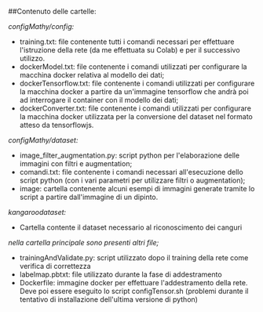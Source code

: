 ##Contenuto delle cartelle:

_configMathy/config:_
* training.txt: file contenente tutti i comandi necessari per effettuare l'istruzione della rete (da me effettuata su Colab) e per il successivo utilizzo.
* dockerModel.txt: file contenente i comandi utilizzati per configurare la macchina docker relativa al modello dei dati;
* dockerTensorflow.txt: file contenente i comandi utilizzati per configurare la macchina docker a partire da un'immagine tensorflow che andrà poi ad interrogare il container con il modello dei dati;
* dockerConverter.txt: file contenente i comandi utilizzati per configurare la macchina docker utilizzata per la conversione del dataset nel formato atteso da tensorflowjs.

_configMathy/dataset:_
* image_filter_augmentation.py: script python per l'elaborazione delle immagini con filtri e augmentation;
* comandi.txt: file contenente i comandi necessari all'esecuzione dello script python (con i vari parametri per utilizzare filtri o augmentation);
* image: cartella contenente alcuni esempi di immagini generate tramite lo script a partire dall'immagine di un dipinto.

_kangaroodataset:_
* Cartella contente il dataset necessario al riconoscimento dei canguri

_nella cartella principale sono presenti altri file;_
* trainingAndValidate.py: script utilizzato dopo il training della rete come verifica di correttezza 
* labelmap.pbtxt: file utilizzato durante la fase di addestramento 
* Dockerfile: immagine docker per effettuare l'addestramento della rete. Deve poi essere eseguito lo script configTensor.sh (problemi durante il tentativo di installazione dell'ultima versione di python)